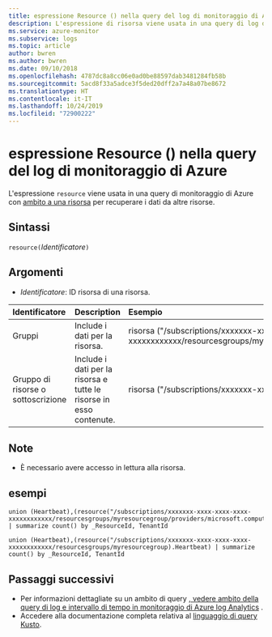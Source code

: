 ```yaml
---
title: espressione Resource () nella query del log di monitoraggio di Azure | Microsoft Docs
description: L'espressione di risorsa viene usata in una query di log di monitoraggio di Azure incentrata sulle risorse per recuperare dati da più risorse.
ms.service: azure-monitor
ms.subservice: logs
ms.topic: article
author: bwren
ms.author: bwren
ms.date: 09/10/2018
ms.openlocfilehash: 4787dc8a8cc06e0ad0be88597dab3481284fb58b
ms.sourcegitcommit: 5acd8f33a5adce3f5ded20dff2a7a48a07be8672
ms.translationtype: HT
ms.contentlocale: it-IT
ms.lasthandoff: 10/24/2019
ms.locfileid: "72900222"
---
```

# <a name="resource-expression-in-azure-monitor-log-query"></a>espressione Resource () nella query del log di monitoraggio di Azure

L'espressione `resource` viene usata in una query di monitoraggio di Azure con [ambito a una risorsa](scope.md#query-scope) per recuperare i dati da altre risorse. 


## <a name="syntax"></a>Sintassi

`resource(`*Identificatore*`)`

## <a name="arguments"></a>Argomenti

- *Identificatore*: ID risorsa di una risorsa.

| Identificatore | Description | Esempio
|:---|:---|:---|
| Gruppi | Include i dati per la risorsa. | risorsa ("/subscriptions/xxxxxxx-xxxx-xxxx-xxxx-xxxxxxxxxxxx/resourcesgroups/myresourcegroup/Providers/Microsoft.Compute/VirtualMachines/MyVM") |
| Gruppo di risorse o sottoscrizione | Include i dati per la risorsa e tutte le risorse in esso contenute.  | risorsa ("/subscriptions/xxxxxxx-xxxx-xxxx-xxxx-xxxxxxxxxxxx/resourcesgroups/myresourcegroup) |


## <a name="notes"></a>Note

* È necessario avere accesso in lettura alla risorsa.


## <a name="examples"></a>esempi

```Kusto
union (Heartbeat),(resource("/subscriptions/xxxxxxx-xxxx-xxxx-xxxx-xxxxxxxxxxxx/resourcesgroups/myresourcegroup/providers/microsoft.compute/virtualmachines/myvm").Heartbeat) | summarize count() by _ResourceId, TenantId
```
```Kusto
union (Heartbeat),(resource("/subscriptions/xxxxxxx-xxxx-xxxx-xxxx-xxxxxxxxxxxx/resourcesgroups/myresourcegroup).Heartbeat) | summarize count() by _ResourceId, TenantId
```


## <a name="next-steps"></a>Passaggi successivi

- Per informazioni dettagliate su un ambito di query [, vedere ambito della query di log e intervallo di tempo in monitoraggio di Azure log Analytics](scope.md) .
- Accedere alla documentazione completa relativa al [linguaggio di query Kusto](/azure/kusto/query/).
